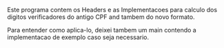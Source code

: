 Este programa contem os Headers e as Implementacoes para calculo dos digitos verificadores do antigo CPF and tambem do novo formato.

Para entender como aplica-lo, deixei tambem um main contendo a implementacao de exemplo caso seja necessario.

